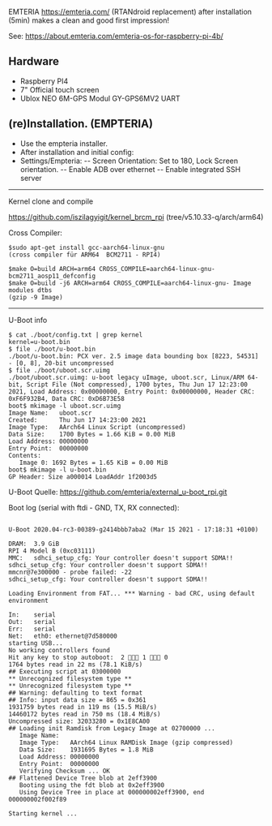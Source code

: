 EMTERIA https://emteria.com/ 
(RTANdroid replacement) after installation (5min) 
makes a clean and good first impression!

See: https://about.emteria.com/emteria-os-for-raspberry-pi-4b/

## Hardware

- Raspberry PI4 
- 7" Official touch screen
- Ublox NEO 6M-GPS Modul GY-GPS6MV2 UART

## (re)Installation. (EMPTERIA)
 - Use the empteria installer.
 - After installation and initial config:
 - Settings/Empteria: 
 -- Screen Orientation: Set to 180, Lock Screen orientation.
 -- Enable ADB over ethernet
 -- Enable integrated SSH server

------------------------------------

Kernel clone and compile

https://github.com/iszilagyigit/kernel_brcm_rpi  (tree/v5.10.33-q/arch/arm64)

Cross Compiler:
```
$sudo apt-get install gcc-aarch64-linux-gnu
(cross compiler für ARM64  BCM2711 - RPI4) 
```

```
$make O=build ARCH=arm64 CROSS_COMPILE=aarch64-linux-gnu- bcm2711_aosp11_defconfig
$make O=build -j6 ARCH=arm64 CROSS_COMPILE=aarch64-linux-gnu- Image modules dtbs
(gzip -9 Image)
```
---------------------------------------
U-Boot info

```
$ cat ./boot/config.txt | grep kernel
kernel=u-boot.bin
$ file ./boot/u-boot.bin
./boot/u-boot.bin: PCX ver. 2.5 image data bounding box [8223, 54531] - [0, 8], 20-bit uncompressed
$ file ./boot/uboot.scr.uimg
./boot/uboot.scr.uimg: u-boot legacy uImage, uboot.scr, Linux/ARM 64-bit, Script File (Not compressed), 1700 bytes, Thu Jun 17 12:23:00 2021, Load Address: 0x00000000, Entry Point: 0x00000000, Header CRC: 0xF6F932B4, Data CRC: 0xD6B73E58
boot$ mkimage -l uboot.scr.uimg
Image Name:   uboot.scr
Created:      Thu Jun 17 14:23:00 2021
Image Type:   AArch64 Linux Script (uncompressed)
Data Size:    1700 Bytes = 1.66 KiB = 0.00 MiB
Load Address: 00000000
Entry Point:  00000000
Contents:
   Image 0: 1692 Bytes = 1.65 KiB = 0.00 MiB
boot$ mkimage -l u-boot.bin
GP Header: Size a000014 LoadAddr 1f2003d5
```
U-Boot Quelle: https://github.com/emteria/external_u-boot_rpi.git

Boot log (serial with ftdi - GND, TX, RX connected):
```

U-Boot 2020.04-rc3-00389-g2414bbb7aba2 (Mar 15 2021 - 17:18:31 +0100)

DRAM:  3.9 GiB
RPI 4 Model B (0xc03111)
MMC:   sdhci_setup_cfg: Your controller doesn't support SDMA!!
sdhci_setup_cfg: Your controller doesn't support SDMA!!
mmcnr@7e300000 - probe failed: -22
sdhci_setup_cfg: Your controller doesn't support SDMA!!

Loading Environment from FAT... *** Warning - bad CRC, using default environment

In:    serial
Out:   serial
Err:   serial
Net:   eth0: ethernet@7d580000
starting USB...
No working controllers found
Hit any key to stop autoboot:  2  1  0 
1764 bytes read in 22 ms (78.1 KiB/s)
## Executing script at 03000000
** Unrecognized filesystem type **
** Unrecognized filesystem type **
## Warning: defaulting to text format
## Info: input data size = 865 = 0x361
1931759 bytes read in 119 ms (15.5 MiB/s)
14460172 bytes read in 750 ms (18.4 MiB/s)
Uncompressed size: 32033280 = 0x1E8CA00
## Loading init Ramdisk from Legacy Image at 02700000 ...
   Image Name:   
   Image Type:   AArch64 Linux RAMDisk Image (gzip compressed)
   Data Size:    1931695 Bytes = 1.8 MiB
   Load Address: 00000000
   Entry Point:  00000000
   Verifying Checksum ... OK
## Flattened Device Tree blob at 2eff3900
   Booting using the fdt blob at 0x2eff3900
   Using Device Tree in place at 000000002eff3900, end 000000002f002f89

Starting kernel ...
```




